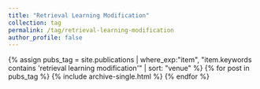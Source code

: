 ```yaml
---
title: "Retrieval Learning Modification"
collection: tag
permalink: /tag/retrieval-learning-modification
author_profile: false
---
```

{% assign pubs_tag = site.publications | where_exp:"item", "item.keywords contains 'retrieval learning modification'" | sort: "venue" %}
{% for post in pubs_tag %}
  {% include archive-single.html %}
{% endfor %}